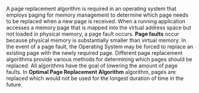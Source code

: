 A page replacement algorithm is required in an operating system that employs paging for memory management to determine which page needs to be replaced when a new page is received.
When a running application accesses a memory page that is mapped into the virtual address space but not loaded in physical memory, a page fault occurs. 
**Page faults** occur because physical memory is substantially smaller than virtual memory. In the event of a page fault, the Operating System may be forced to replace an existing page with the newly required page. Different page replacement algorithms provide various methods for determining which pages should be replaced. All algorithms have the goal of lowering the amount of page faults.
In **Optimal Page Replacement Algorithm** algorithm, pages are replaced which would not be used for the longest duration of time in the future.
